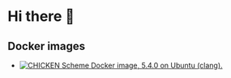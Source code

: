 # Hi there 👋

## Docker images

- [![CHICKEN Scheme Docker image, 5.4.0 on Ubuntu (clang).](https://github.com/massimo-nocentini/chicken-scheme.docker/actions/workflows/docker-publish.yml/badge.svg?branch=5.4.0)](https://github.com/massimo-nocentini/chicken-scheme.docker/actions/workflows/docker-publish.yml)

